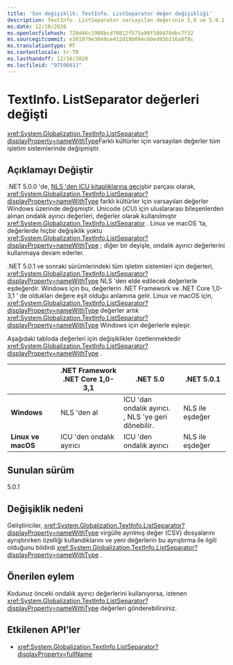 ```yaml
---
title: 'Son değişiklik: TextInfo. ListSeparator değer değişikliği'
description: TextInfo. ListSeparator varsayılan değerinin 5,0 ve 5.0.1 sürümleri arasında değiştirildiği .NET 5,0 kırma değişikliği hakkında bilgi edinin.
ms.date: 12/10/2020
ms.openlocfilehash: 720d46c1908bcd70812f575a90f580470dbc7f32
ms.sourcegitcommit: e301979e3049ce412d19b094c60ed95b316a8f8c
ms.translationtype: MT
ms.contentlocale: tr-TR
ms.lasthandoff: 12/16/2020
ms.locfileid: "97596611"
---
```

# <a name="textinfolistseparator-values-changed"></a>TextInfo. ListSeparator değerleri değişti

<xref:System.Globalization.TextInfo.ListSeparator?displayProperty=nameWithType>Farklı kültürler için varsayılan değerler tüm işletim sistemlerinde değişmiştir.

## <a name="change-description"></a>Açıklamayı Değiştir

.NET 5.0.0 'de, [NLS 'den ICU kitaplıklarına geçiş](icu-globalization-api.md)bir parçası olarak, <xref:System.Globalization.TextInfo.ListSeparator?displayProperty=nameWithType> farklı kültürler Için varsayılan değerler Windows üzerinde değişmiştir. Unicode (ıCU) için uluslararası bileşenlerden alınan ondalık ayırıcı değerleri, değerler olarak kullanılmıştır <xref:System.Globalization.TextInfo.ListSeparator> . Linux ve macOS 'ta, değerlerde hiçbir değişiklik yoktu <xref:System.Globalization.TextInfo.ListSeparator?displayProperty=nameWithType> ; diğer bir deyişle, ondalık ayırıcı değerlerini kullanmaya devam ederler.

.NET 5.0.1 ve sonraki sürümlerindeki tüm işletim sistemleri için değerleri, <xref:System.Globalization.TextInfo.ListSeparator?displayProperty=nameWithType> NLS 'den elde edilecek değerlerle eşdeğerdir. Windows için bu, değerlerin .NET Framework ve .NET Core 1,0-3,1 ' de oldukları değere eşit olduğu anlamına gelir. Linux ve macOS için, <xref:System.Globalization.TextInfo.ListSeparator?displayProperty=nameWithType> değerler artık <xref:System.Globalization.TextInfo.ListSeparator?displayProperty=nameWithType> Windows için değerlerle eşleşir.

Aşağıdaki tabloda değerleri için değişiklikler özetlenmektedir <xref:System.Globalization.TextInfo.ListSeparator?displayProperty=nameWithType> .

| | .NET Framework<br/>.NET Core 1,0-3,1 | .NET 5.0 | .NET 5.0.1 |
-|-|-|-
| **Windows** | NLS 'den al | ICU 'dan ondalık ayırıcı.<br/>, NLS 'ye geri dönebilir. | NLS ile eşdeğer |
| **Linux ve macOS** | ICU 'den ondalık ayırıcı | ICU 'den ondalık ayırıcı | NLS ile eşdeğer |

## <a name="version-introduced"></a>Sunulan sürüm

5.0.1

## <a name="reason-for-change"></a>Değişiklik nedeni

Geliştiriciler, <xref:System.Globalization.TextInfo.ListSeparator?displayProperty=nameWithType> virgülle ayrılmış değer (CSV) dosyalarını ayrıştırırken özelliği kullandıklarını ve yeni değerlerin bu ayrıştırma ile ilgili olduğunu bildirdi <xref:System.Globalization.TextInfo.ListSeparator?displayProperty=nameWithType> .

## <a name="recommended-action"></a>Önerilen eylem

Kodunuz önceki ondalık ayırıcı değerlerini kullanıyorsa, istenen <xref:System.Globalization.TextInfo.ListSeparator?displayProperty=nameWithType> değerleri gönderebilirsiniz.

## <a name="affected-apis"></a>Etkilenen API’ler

- <xref:System.Globalization.TextInfo.ListSeparator?displayProperty=fullName>

<!--

#### Category

- Globalization

### Affected APIs

- `P:System.Globalization.TextInfo.ListSeparator`

-->
